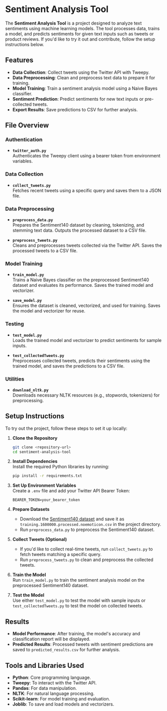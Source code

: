 # Sentiment Analysis Tool

The **Sentiment Analysis Tool** is a project designed to analyze text sentiments using machine learning models. The tool processes data, trains a model, and predicts sentiments for given text inputs such as tweets or product reviews. If you'd like to try it out and contribute, follow the setup instructions below.

## Features

- **Data Collection**: Collect tweets using the Twitter API with Tweepy.
- **Data Preprocessing**: Clean and preprocess text data to prepare it for training.
- **Model Training**: Train a sentiment analysis model using a Naive Bayes classifier.
- **Sentiment Prediction**: Predict sentiments for new text inputs or pre-collected tweets.
- **Export Results**: Save predictions to CSV for further analysis.

## File Overview

### Authentication
- **`twitter_auth.py`**  
  Authenticates the Tweepy client using a bearer token from environment variables.

### Data Collection
- **`collect_tweets.py`**  
  Fetches recent tweets using a specific query and saves them to a JSON file.

### Data Preprocessing
- **`preprocess_data.py`**  
  Prepares the Sentiment140 dataset by cleaning, tokenizing, and stemming text data. Outputs the processed dataset to a CSV file.

- **`preprocess_tweets.py`**  
  Cleans and preprocesses tweets collected via the Twitter API. Saves the processed tweets to a CSV file.

### Model Training
- **`train_model.py`**  
  Trains a Naive Bayes classifier on the preprocessed Sentiment140 dataset and evaluates its performance. Saves the trained model and vectorizer.

- **`save_model.py`**  
  Ensures the dataset is cleaned, vectorized, and used for training. Saves the model and vectorizer for reuse.

### Testing
- **`test_model.py`**  
  Loads the trained model and vectorizer to predict sentiments for sample inputs.

- **`test_collectedTweets.py`**  
  Preprocesses collected tweets, predicts their sentiments using the trained model, and saves the predictions to a CSV file.

### Utilities
- **`download_nltk.py`**  
  Downloads necessary NLTK resources (e.g., stopwords, tokenizers) for preprocessing.

## Setup Instructions

To try out the project, follow these steps to set it up locally:

1. **Clone the Repository**  
   ```bash
   git clone <repository-url>
   cd sentiment-analysis-tool
   ```

2. **Install Dependencies**  
   Install the required Python libraries by running:  
   ```bash
   pip install -r requirements.txt
   ```

3. **Set Up Environment Variables**  
   Create a `.env` file and add your Twitter API Bearer Token:  
   ```
   BEARER_TOKEN=your_bearer_token
   ```

4. **Prepare Datasets**  
   - Download the [Sentiment140 dataset](http://help.sentiment140.com/for-students/) and save it as `training.1600000.processed.noemoticon.csv` in the project directory.
   - Run `preprocess_data.py` to preprocess the Sentiment140 dataset.

5. **Collect Tweets (Optional)**  
   - If you'd like to collect real-time tweets, run `collect_tweets.py` to fetch tweets matching a specific query.  
   - Run `preprocess_tweets.py` to clean and preprocess the collected tweets.

6. **Train the Model**  
   Run `train_model.py` to train the sentiment analysis model on the preprocessed Sentiment140 dataset.

7. **Test the Model**  
   Use either `test_model.py` to test the model with sample inputs or `test_collectedTweets.py` to test the model on collected tweets.

## Results

- **Model Performance**: After training, the model's accuracy and classification report will be displayed.
- **Predicted Results**: Processed tweets with sentiment predictions are saved to `predicted_results.csv` for further analysis.

## Tools and Libraries Used

- **Python**: Core programming language.
- **Tweepy**: To interact with the Twitter API.
- **Pandas**: For data manipulation.
- **NLTK**: For natural language processing.
- **Scikit-learn**: For model training and evaluation.
- **Joblib**: To save and load models and vectorizers.

